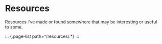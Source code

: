 # Resources

Resources I've made or found somewhere that may be interesting or useful to some.

::: {.page-list path=^/resources/.*}
:::
